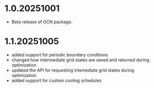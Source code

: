 # 1.0.20251001
- Beta release of OCN package.

# 1.1.20251005
- added support for periodic boundary conditions
- changed how intermediate grid states are saved and returned during optimization
- updated the API for requesting intemediate grid states during optimization
- added support for custom cooling schedules